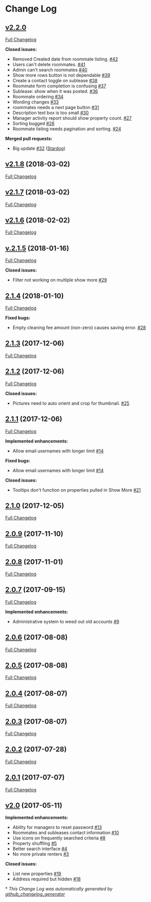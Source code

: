 # Change Log

## [v2.2.0](https://github.com/AppStateESS/properties/tree/HEAD)

[Full Changelog](https://github.com/AppStateESS/properties/compare/v2.1.8...HEAD)

**Closed issues:**

- Removed Created date from roommate listing. [\#42](https://github.com/AppStateESS/properties/issues/42)
- Users can't delete roommates. [\#41](https://github.com/AppStateESS/properties/issues/41)
- Admin can't search roommates [\#40](https://github.com/AppStateESS/properties/issues/40)
- Show more rows button is not dependable [\#39](https://github.com/AppStateESS/properties/issues/39)
- Create a contact toggle on sublease [\#38](https://github.com/AppStateESS/properties/issues/38)
- Roommate form completion is confusing [\#37](https://github.com/AppStateESS/properties/issues/37)
- Sublease: show when it was posted. [\#36](https://github.com/AppStateESS/properties/issues/36)
- Roommate ordering [\#34](https://github.com/AppStateESS/properties/issues/34)
- Wording changes [\#33](https://github.com/AppStateESS/properties/issues/33)
- roommates needs a next page button [\#31](https://github.com/AppStateESS/properties/issues/31)
- Description text box is too small [\#30](https://github.com/AppStateESS/properties/issues/30)
- Manager activity report should show property count. [\#27](https://github.com/AppStateESS/properties/issues/27)
- Sorting bugged [\#26](https://github.com/AppStateESS/properties/issues/26)
- Roommate listing needs pagination and sorting. [\#24](https://github.com/AppStateESS/properties/issues/24)

**Merged pull requests:**

- Big update [\#32](https://github.com/AppStateESS/properties/pull/32) ([Stardog](https://github.com/Stardog))

## [v2.1.8](https://github.com/AppStateESS/properties/tree/v2.1.8) (2018-03-02)
[Full Changelog](https://github.com/AppStateESS/properties/compare/v2.1.7...v2.1.8)

## [v2.1.7](https://github.com/AppStateESS/properties/tree/v2.1.7) (2018-03-02)
[Full Changelog](https://github.com/AppStateESS/properties/compare/v2.1.6...v2.1.7)

## [v2.1.6](https://github.com/AppStateESS/properties/tree/v2.1.6) (2018-02-02)
[Full Changelog](https://github.com/AppStateESS/properties/compare/v.2.1.5...v2.1.6)

## [v.2.1.5](https://github.com/AppStateESS/properties/tree/v.2.1.5) (2018-01-16)
[Full Changelog](https://github.com/AppStateESS/properties/compare/2.1.4...v.2.1.5)

**Closed issues:**

- Filter not working on multiple show more [\#29](https://github.com/AppStateESS/properties/issues/29)

## [2.1.4](https://github.com/AppStateESS/properties/tree/2.1.4) (2018-01-10)
[Full Changelog](https://github.com/AppStateESS/properties/compare/2.1.3...2.1.4)

**Fixed bugs:**

- Empty cleaning fee amount \(non-zero\) causes saving error. [\#28](https://github.com/AppStateESS/properties/issues/28)

## [2.1.3](https://github.com/AppStateESS/properties/tree/2.1.3) (2017-12-06)
[Full Changelog](https://github.com/AppStateESS/properties/compare/2.1.2...2.1.3)

## [2.1.2](https://github.com/AppStateESS/properties/tree/2.1.2) (2017-12-06)
[Full Changelog](https://github.com/AppStateESS/properties/compare/2.1.1...2.1.2)

**Closed issues:**

- Pictures need to auto orient and crop for thumbnail. [\#25](https://github.com/AppStateESS/properties/issues/25)

## [2.1.1](https://github.com/AppStateESS/properties/tree/2.1.1) (2017-12-06)
[Full Changelog](https://github.com/AppStateESS/properties/compare/2.1.0...2.1.1)

**Implemented enhancements:**

- Allow email usernames with longer limit [\#14](https://github.com/AppStateESS/properties/issues/14)

**Fixed bugs:**

- Allow email usernames with longer limit [\#14](https://github.com/AppStateESS/properties/issues/14)

**Closed issues:**

- Tooltips don't function on properties pulled in Show More [\#21](https://github.com/AppStateESS/properties/issues/21)

## [2.1.0](https://github.com/AppStateESS/properties/tree/2.1.0) (2017-12-05)
[Full Changelog](https://github.com/AppStateESS/properties/compare/2.0.9...2.1.0)

## [2.0.9](https://github.com/AppStateESS/properties/tree/2.0.9) (2017-11-10)
[Full Changelog](https://github.com/AppStateESS/properties/compare/2.0.8...2.0.9)

## [2.0.8](https://github.com/AppStateESS/properties/tree/2.0.8) (2017-11-01)
[Full Changelog](https://github.com/AppStateESS/properties/compare/2.0.7...2.0.8)

## [2.0.7](https://github.com/AppStateESS/properties/tree/2.0.7) (2017-09-15)
[Full Changelog](https://github.com/AppStateESS/properties/compare/2.0.6...2.0.7)

**Implemented enhancements:**

- Administrative system to weed out old accounts [\#9](https://github.com/AppStateESS/properties/issues/9)

## [2.0.6](https://github.com/AppStateESS/properties/tree/2.0.6) (2017-08-08)
[Full Changelog](https://github.com/AppStateESS/properties/compare/2.0.5...2.0.6)

## [2.0.5](https://github.com/AppStateESS/properties/tree/2.0.5) (2017-08-08)
[Full Changelog](https://github.com/AppStateESS/properties/compare/2.0.4...2.0.5)

## [2.0.4](https://github.com/AppStateESS/properties/tree/2.0.4) (2017-08-07)
[Full Changelog](https://github.com/AppStateESS/properties/compare/2.0.3...2.0.4)

## [2.0.3](https://github.com/AppStateESS/properties/tree/2.0.3) (2017-08-07)
[Full Changelog](https://github.com/AppStateESS/properties/compare/2.0.2...2.0.3)

## [2.0.2](https://github.com/AppStateESS/properties/tree/2.0.2) (2017-07-28)
[Full Changelog](https://github.com/AppStateESS/properties/compare/2.0.1...2.0.2)

## [2.0.1](https://github.com/AppStateESS/properties/tree/2.0.1) (2017-07-07)
[Full Changelog](https://github.com/AppStateESS/properties/compare/v2.0...2.0.1)

## [v2.0](https://github.com/AppStateESS/properties/tree/v2.0) (2017-05-11)
**Implemented enhancements:**

- Ability for managers to reset password [\#13](https://github.com/AppStateESS/properties/issues/13)
- Roommates and subleases contact information [\#10](https://github.com/AppStateESS/properties/issues/10)
- Use icons on frequently searched criteria [\#8](https://github.com/AppStateESS/properties/issues/8)
- Property shuffling [\#5](https://github.com/AppStateESS/properties/issues/5)
- Better search interface [\#4](https://github.com/AppStateESS/properties/issues/4)
- No more private renters [\#3](https://github.com/AppStateESS/properties/issues/3)

**Closed issues:**

- List new properties [\#19](https://github.com/AppStateESS/properties/issues/19)
- Address required but hidden [\#18](https://github.com/AppStateESS/properties/issues/18)



\* *This Change Log was automatically generated by [github_changelog_generator](https://github.com/skywinder/Github-Changelog-Generator)*